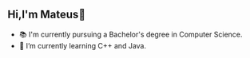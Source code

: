 ## Hi,I'm Mateus👋

- 📚 I'm currently pursuing a Bachelor's degree in Computer Science.
- 🌱 I’m currently learning C++ and Java.


